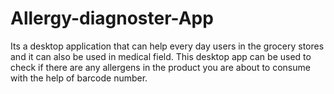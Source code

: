 # Allergy-diagnoster-App 
Its a desktop application that can help every day users in the grocery stores and it can also be used in medical field.
This desktop app can be used to check if there are any allergens in the product you are about to consume with the help of barcode number.
